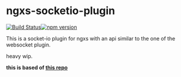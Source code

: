 # ngxs-socketio-plugin
[![Build Status](https://gitlab.com/Superd221/ngxs-socketio/badges/master/pipeline.svg
)](https://gitlab.com/Superd221/ngxs-socketio/pipelines)[![npm version](https://badge.fury.io/js/ngxs-socketio-plugin.svg)](https://badge.fury.io/js/ngxs-socketio-plugin)

This is a socket-io plugin for ngxs with an api similar to the one of the websocket plugin.

heavy wip.

**this is based of [this repo](https://github.com/xmlking/ngx-starter-kit/blob/master/libs/socketio-plugin)**
